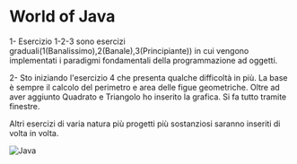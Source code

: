 ﻿# World of Java

1- Esercizio 1-2-3 sono esercizi graduali(1(Banalissimo),2(Banale),3(Principiante)) in cui vengono implementati i paradigmi fondamentali della programmazione ad oggetti.

2- Sto iniziando l'esercizio 4 che presenta qualche difficoltà in più. La base è sempre il calcolo del perimetro e area delle figue geometriche. Oltre ad aver aggiunto Quadrato e Triangolo ho inserito la grafica. Si fa tutto tramite finestre.

Altri esercizi di varia natura più progetti più sostanziosi saranno inseriti di volta in volta.

![Java](https://user-images.githubusercontent.com/53294518/81448527-ca0d5680-917e-11ea-9fe9-c68cd6bca716.jpg)

